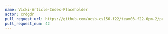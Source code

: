 ```yaml
---
name: Vicki-Article-Index-Placeholder
actor: crdgdr
pull_request_url: https://github.com/ucsb-cs156-f22/team03-f22-6pm-2/pull/42
pull_request_num: 42
---
```

